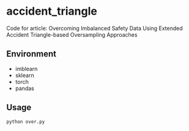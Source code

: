# accident_triangle

Code for article:  Overcoming Imbalanced Safety Data Using Extended Accident Triangle-based Oversampling Approaches



## Environment
- imblearn
- sklearn
- torch
- pandas





## Usage


```bash 
python over.py
```



